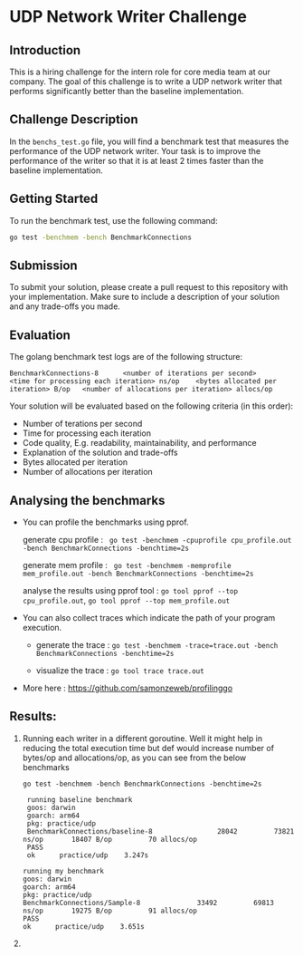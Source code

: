 # UDP Network Writer Challenge

## Introduction
This is a hiring challenge for the intern role for core media team at our company. The goal of this challenge is to write a UDP network writer that performs significantly better than the baseline implementation.

## Challenge Description
In the `benchs_test.go` file, you will find a benchmark test that measures the performance of the UDP network writer. Your task is to improve the performance of the writer so that it is at least 2 times faster than the baseline implementation.

## Getting Started
To run the benchmark test, use the following command:
```bash
go test -benchmem -bench BenchmarkConnections
```

## Submission
To submit your solution, please create a pull request to this repository with your implementation. Make sure to include a description of your solution and any trade-offs you made.

## Evaluation
The golang benchmark test logs are of the following structure:
```
BenchmarkConnections-8   	<number of iterations per second>	       <time for processing each iteration> ns/op    <bytes allocated per iteration> B/op   <number of allocations per iteration> allocs/op
```
Your solution will be evaluated based on the following criteria (in this order):
- Number of terations per second
- Time for processing each iteration
- Code quality, E.g. readability, maintainability, and performance
- Explanation of the solution and trade-offs
- Bytes allocated per iteration
- Number of allocations per iteration

## Analysing the benchmarks

* You can profile the benchmarks using pprof. 

  generate cpu profile : ` go test -benchmem -cpuprofile cpu_profile.out -bench BenchmarkConnections -benchtime=2s`

  generate mem profile : ` go test -benchmem -memprofile mem_profile.out -bench BenchmarkConnections -benchtime=2s`

  analyse the results using pprof tool : `go tool pprof --top cpu_profile.out`, `go tool pprof --top mem_profile.out`

* You can also collect traces which indicate the path of your program execution. 
  
  * generate the trace : `go test -benchmem -trace=trace.out -bench BenchmarkConnections -benchtime=2s`

  * visualize the trace : `go tool trace trace.out`

* More here : https://github.com/samonzeweb/profilinggo

## Results:

1. Running each writer in a different goroutine. Well it might help in reducing the total execution time but def would increase 
   number of bytes/op and allocations/op, as you can see from the below benchmarks

   `go test -benchmem -bench BenchmarkConnections -benchtime=2s`
   ```
    running baseline benchmark
    goos: darwin
    goarch: arm64
    pkg: practice/udp
    BenchmarkConnections/baseline-8         	   28042	     73821 ns/op	   18407 B/op	      70 allocs/op
    PASS
    ok  	practice/udp	3.247s
    ```

    ```
    running my benchmark
    goos: darwin
    goarch: arm64
    pkg: practice/udp
    BenchmarkConnections/Sample-8         	   33492	     69813 ns/op	   19275 B/op	      91 allocs/op
    PASS
    ok  	practice/udp	3.651s
    ```
2. 